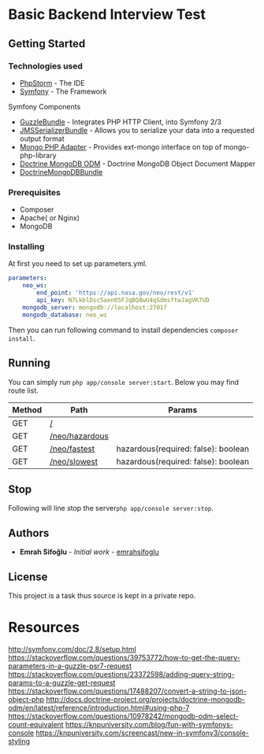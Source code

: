 # Basic Backend Interview Test

## Getting Started

### Technologies used

* [PhpStorm](https://www.jetbrains.com/phpstorm/) - The IDE
* [Symfony](https://symfony.com/doc/2.8/setup.html) - The Framework

Symfony Components

* [GuzzleBundle](https://github.com/8p/GuzzleBundle) - Integrates PHP HTTP Client, into Symfony 2/3
* [JMSSerializerBundle](http://jmsyst.com/bundles/JMSSerializerBundle) - Allows you to serialize your data into a requested output format
* [Mongo PHP Adapter](https://github.com/alcaeus/mongo-php-adapter) - Provides ext-mongo interface on top of mongo-php-library
* [Doctrine MongoDB ODM](https://github.com/doctrine/mongodb-odm) - Doctrine MongoDB Object Document Mapper
* [DoctrineMongoDBBundle](http://symfony.com/doc/master/bundles/DoctrineMongoDBBundle/index.html) 

### Prerequisites

* Composer 
* Apache( or Nginx)
* MongoDB

### Installing

At first you need to set up parameters.yml.

``` yml
parameters:
    neo_ws:
        end_point: 'https://api.nasa.gov/neo/rest/v1'
        api_key: N7LkblDsc5aen05FJqBQ8wU4qSdmsftwJagVK7UD
    mongodb_server: mongodb://localhost:27017
    mongodb_database: neo_ws
```

Then you can run following command to install dependencies ```composer install```.

## Running

You can simply run `php app/console server:start`. Below you may find route list.

| Method  | Path                         | Params                        |
| ------  | ---------------------------  | ----------------------------- |
| GET     | [/](http://127.0.0.1:8000/)                              |                               |
| GET     | [/neo/hazardous](http://127.0.0.1:8000/neo/hazardous)                              |                               |
| GET     | [/neo/fastest](http://127.0.0.1:8000/neo/fastest)                               | hazardous(required: false): boolean |
| GET     | [/neo/slowest](http://127.0.0.1:8000/neo/slowest)                                | hazardous(required: false): boolean |

## Stop

Following will line stop the server`php app/console server:stop`.

## Authors

* **Emrah Sifoğlu** - *Initial work* - [emrahsifoglu](https://github.com/emrahsifoglu)

## License

This project is a task thus source is kept in a private repo.

Resources
========

http://symfony.com/doc/2.8/setup.html
https://stackoverflow.com/questions/39753772/how-to-get-the-query-parameters-in-a-guzzle-psr7-request
https://stackoverflow.com/questions/23372598/adding-query-string-params-to-a-guzzle-get-request
https://stackoverflow.com/questions/17488207/convert-a-string-to-json-object-php
http://docs.doctrine-project.org/projects/doctrine-mongodb-odm/en/latest/reference/introduction.html#using-php-7
https://stackoverflow.com/questions/10978242/mongodb-odm-select-count-equivalent
https://knpuniversity.com/blog/fun-with-symfonys-console
https://knpuniversity.com/screencast/new-in-symfony3/console-styling
